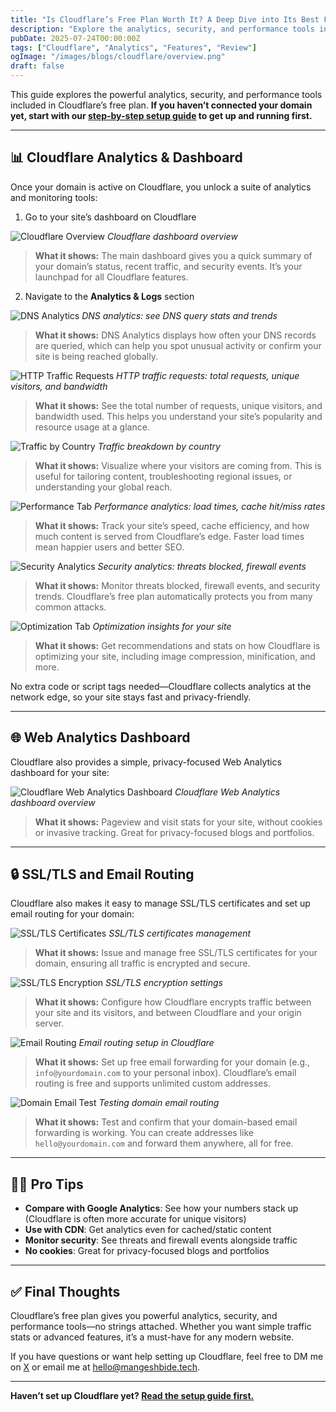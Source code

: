 ```yaml
---
title: "Is Cloudflare’s Free Plan Worth It? A Deep Dive into Its Best Features"
description: "Explore the analytics, security, and performance tools included in Cloudflare’s free plan, with practical tips and screenshots."
pubDate: 2025-07-24T00:00:00Z
tags: ["Cloudflare", "Analytics", "Features", "Review"]
ogImage: "/images/blogs/cloudflare/overview.png"
draft: false
---
```


This guide explores the powerful analytics, security, and performance tools included in Cloudflare’s free plan. **If you haven’t connected your domain yet, start with our [step-by-step setup guide](./cloudflare-setup-guide.md) to get up and running first.**

---

## 📊 Cloudflare Analytics & Dashboard

Once your domain is active on Cloudflare, you unlock a suite of analytics and monitoring tools:

1. Go to your site’s dashboard on Cloudflare

![Cloudflare Overview](/images/blogs/cloudflare/overview.png)
_Cloudflare dashboard overview_

> **What it shows:** The main dashboard gives you a quick summary of your domain’s status, recent traffic, and security events. It’s your launchpad for all Cloudflare features.

2. Navigate to the **Analytics & Logs** section

![DNS Analytics](/images/blogs/cloudflare/dns-analytics.png)
_DNS analytics: see DNS query stats and trends_

> **What it shows:** DNS Analytics displays how often your DNS records are queried, which can help you spot unusual activity or confirm your site is being reached globally.

![HTTP Traffic Requests](/images/blogs/cloudflare/http-traffic-requests.png)
_HTTP traffic requests: total requests, unique visitors, and bandwidth_

> **What it shows:** See the total number of requests, unique visitors, and bandwidth used. This helps you understand your site’s popularity and resource usage at a glance.

![Traffic by Country](/images/blogs/cloudflare/traffic-by-country.png)
_Traffic breakdown by country_

> **What it shows:** Visualize where your visitors are coming from. This is useful for tailoring content, troubleshooting regional issues, or understanding your global reach.

![Performance Tab](/images/blogs/cloudflare/performance-tab.png)
_Performance analytics: load times, cache hit/miss rates_

> **What it shows:** Track your site’s speed, cache efficiency, and how much content is served from Cloudflare’s edge. Faster load times mean happier users and better SEO.

![Security Analytics](/images/blogs/cloudflare/security.png)
_Security analytics: threats blocked, firewall events_

> **What it shows:** Monitor threats blocked, firewall events, and security trends. Cloudflare’s free plan automatically protects you from many common attacks.

![Optimization Tab](/images/blogs/cloudflare/optimization.png)
_Optimization insights for your site_

> **What it shows:** Get recommendations and stats on how Cloudflare is optimizing your site, including image compression, minification, and more.

No extra code or script tags needed—Cloudflare collects analytics at the network edge, so your site stays fast and privacy-friendly.

---

## 🌐 Web Analytics Dashboard

Cloudflare also provides a simple, privacy-focused Web Analytics dashboard for your site:

![Cloudflare Web Analytics Dashboard](/images/blogs/cloudflare/web-analytics.png)
_Cloudflare Web Analytics dashboard overview_

> **What it shows:** Pageview and visit stats for your site, without cookies or invasive tracking. Great for privacy-focused blogs and portfolios.

---

## 🔒 SSL/TLS and Email Routing

Cloudflare also makes it easy to manage SSL/TLS certificates and set up email routing for your domain:

![SSL/TLS Certificates](/images/blogs/cloudflare/ssl-tls-certs.png)
_SSL/TLS certificates management_

> **What it shows:** Issue and manage free SSL/TLS certificates for your domain, ensuring all traffic is encrypted and secure.

![SSL/TLS Encryption](/images/blogs/cloudflare/sls-tls-enc.png)
_SSL/TLS encryption settings_

> **What it shows:** Configure how Cloudflare encrypts traffic between your site and its visitors, and between Cloudflare and your origin server.

![Email Routing](/images/blogs/cloudflare/email-routing.png)
_Email routing setup in Cloudflare_

> **What it shows:** Set up free email forwarding for your domain (e.g., `info@yourdomain.com` to your personal inbox). Cloudflare’s email routing is free and supports unlimited custom addresses.

![Domain Email Test](/images/blogs/cloudflare/domain-email-test.png)
_Testing domain email routing_

> **What it shows:** Test and confirm that your domain-based email forwarding is working. You can create addresses like `hello@yourdomain.com` and forward them anywhere, all for free.

---

## 🧑‍💻 Pro Tips

- **Compare with Google Analytics**: See how your numbers stack up (Cloudflare is often more accurate for unique visitors)
- **Use with CDN**: Get analytics even for cached/static content
- **Monitor security**: See threats and firewall events alongside traffic
- **No cookies**: Great for privacy-focused blogs and portfolios

---

## ✅ Final Thoughts

Cloudflare’s free plan gives you powerful analytics, security, and performance tools—no strings attached. Whether you want simple traffic stats or advanced features, it’s a must-have for any modern website.

If you have questions or want help setting up Cloudflare, feel free to DM me on [X](https://x.com/Mangesh_Bide) or email me at [hello@mangeshbide.tech](mailto:hello@mangeshbide.tech).

---

**Haven’t set up Cloudflare yet? [Read the setup guide first.](./cloudflare-setup-guide.md)**
